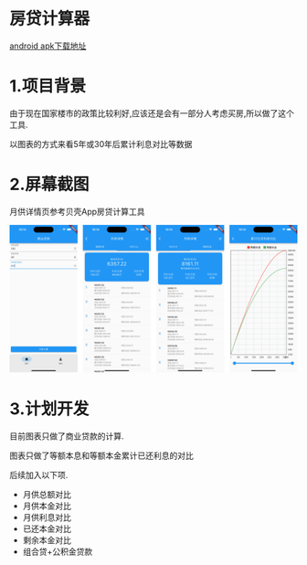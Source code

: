 #  房贷计算器

[android apk下载地址 ](https://www.pgyer.com/fhlc)

# 1.项目背景

由于现在国家楼市的政策比较利好,应该还是会有一部分人考虑买房,所以做了这个工具.

以图表的方式来看5年或30年后累计利息对比等数据

# 2.屏幕截图

月供详情页参考贝壳App房贷计算工具

![coffee](./assets/images/screen_shot.jpg)


# 3.计划开发

目前图表只做了商业贷款的计算.

图表只做了等额本息和等额本金累计已还利息的对比

后续加入以下项.

* 月供总额对比
* 月供本金对比
* 月供利息对比
* 已还本金对比
* 剩余本金对比
* 组合贷+公积金贷款
